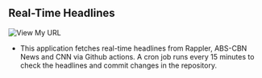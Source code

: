 ## Real-Time Headlines

![View My URL](https://github.com/rsandagon/cron-scheduler-pafy/workflows/View%20My%20URL/badge.svg)

* This application fetches real-time headlines from Rappler, ABS-CBN News and CNN via Github actions. 
A cron job runs every 15 minutes to check the headlines and commit changes in the repository.


<div style="text-align:center"><a href="https://rsandagon.github.io/real-time-headliner><img src="https://raw.githubusercontent.com/rsandagon/real-time-headliner/master/realTime.jpg" /></a></div>

